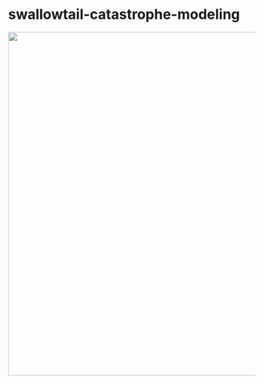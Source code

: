 # swallowtail-catastrophe-modeling

<img src="https://raw.githubusercontent.com/rauzansumara/swallowtail-catastrophe-modeling/master/Swallowtail_Catastrophe.gif" width="700">
